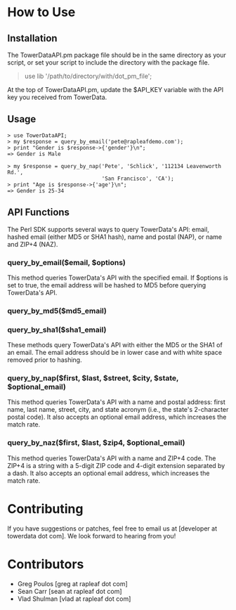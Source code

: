 How to Use
==========

Installation
------------
The TowerDataAPI.pm package file should be in the same directory as your script,
or set your script to include the directory with the package file.

> use lib '/path/to/directory/with/dot_pm_file';

At the top of TowerDataAPI.pm, update the $API_KEY variable with the API
key you received from TowerData.

Usage
-----
    > use TowerDataAPI;
    > my $response = query_by_email('pete@rapleafdemo.com');
    > print "Gender is $response->{'gender'}\n";
    => Gender is Male

    > my $response = query_by_nap('Pete', 'Schlick', '112134 Leavenworth Rd.',
                                  'San Francisco', 'CA');
    > print "Age is $response->{'age'}\n";
    => Gender is 25-34
 
API Functions
-------------
The Perl SDK supports several ways to query TowerData's API: email, hashed email (either MD5 or SHA1 hash), name and postal (NAP), or name and ZIP+4 (NAZ).

### query_by_email($email, $options)

This method queries TowerData's API with the specified email. If $options is set to true, the email address will be hashed to MD5 before querying TowerData's API.

### query_by_md5($md5_email)
### query_by_sha1($sha1_email)

These methods query TowerData's API with either the MD5 or the SHA1 of an email. The email address should be in lower case and with white space removed prior to hashing.

### query_by_nap($first, $last, $street, $city, $state, $optional_email)

This method queries TowerData's API with a name and postal address: first name, last name, street, city, and state acronym (i.e., the state's 2-character postal code). It also accepts an optional email address, which increases the match rate.

### query_by_naz($first, $last, $zip4, $optional_email)

This method queries TowerData's API with a name and ZIP+4 code. The ZIP+4 is a string with a 5-digit ZIP code and 4-digit extension separated by a dash. It also accepts an optional email address, which increases the match rate.

Contributing
============
If you have suggestions or patches, feel free to email us at
[developer at towerdata dot com]. We look forward to hearing from you!


Contributors
============
 - Greg Poulos [greg at rapleaf dot com]
 - Sean Carr [sean at rapleaf dot com]
 - Vlad Shulman [vlad at rapleaf dot com]
